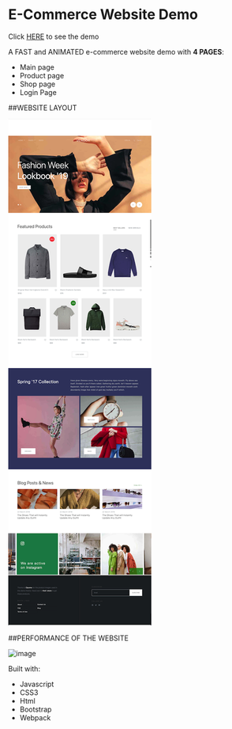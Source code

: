 # E-Commerce Website Demo

Click [HERE](https://diana-dai.github.io/E-Commerce-Website-Demo/build/index.html) to see the demo

A FAST and ANIMATED e-commerce website demo with **4 PAGES**:
- Main page 
- Product page
- Shop page
- Login Page


##WEBSITE LAYOUT

![image](https://github.com/Diana-Dai/E-Commerce-Website/blob/master/IMGS/index.png)


##PERFORMANCE OF THE WEBSITE

![image](https://github.com/Diana-Dai/E-Commerce-Website-Demo/blob/master/Performance/PageSpeed%20report.png)

Built with:

- Javascript
- CSS3
- Html
- Bootstrap
- Webpack
